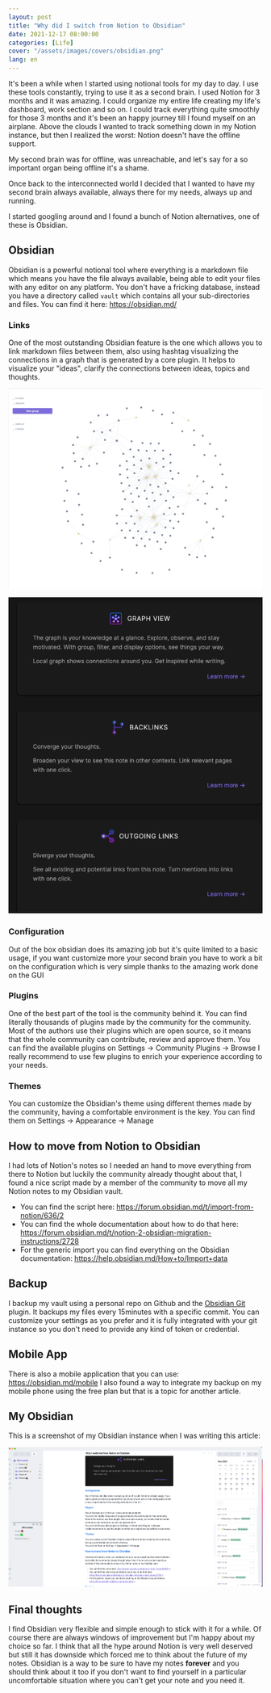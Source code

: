 ```yaml
---
layout: post
title: "Why did I switch from Notion to Obsidian"
date: 2021-12-17 08:00:00
categories: [Life]
cover: "/assets/images/covers/obsidian.png"
lang: en
---
```


It's been a while when I started using notional tools for my day to day. I use these tools constantly, trying to use it as a second brain.
I used Notion for 3 months and it was amazing.
I could organize my entire life creating my life's dashboard, work section and so on.
I could track everything quite smoothly for those 3 months and it's been an happy journey till I found myself on an airplane.
Above the clouds I wanted to track something down in my Notion instance, but then I realized the worst: Notion doesn't have the offline support.

My second brain was for offline, was unreachable, and let's say for a so important organ being offline it's a shame.

Once back to the interconnected world I decided that I wanted to have my second brain always available, always there for my needs, always up and running.

I started googling around and I found a bunch of Notion alternatives, one of these is Obsidian.

## Obsidian

Obsidian is a powerful notional tool where everything is a markdown file which means you have the file always available, being able to edit your files with any editor on any platform. You don't have a fricking database, instead you have a directory called `vault` which contains all your sub-directories and files.
You can find it here: https://obsidian.md/

### Links
One of the most outstanding Obsidian feature is the one which allows you to link markdown files between them, also using hashtag visualizing the connections in a graph that is generated by a core plugin.
It helps to visualize your "ideas", clarify the connections between ideas, topics and thoughts.

![Obsidian-graph](/assets/images/posts/obsidian-graph.png)


![Obsidian-link](/assets/images/posts/obsidian-link.png)


### Configuration
Out of the box obsidian does its amazing job but it's quite limited to a basic usage, if you want customize more your second brain you have to work a bit on the configuration which is very simple thanks to the amazing work done on the GUI

### Plugins
One of the best part of the tool is the community behind it.
You can find literally thousands of plugins made by the community for the community.
Most of the authors use their plugins which are open source, so it means that the whole community can contribute, review and approve them.
You can find the available plugins on Settings → Community Plugins → Browse
I really recommend to use few plugins to enrich your experience according to your needs.

### Themes
You can customize the Obsidian's theme using different themes made by the community, having a comfortable environment is the key.
You can find them on Settings → Appearance → Manage

## How to move from Notion to Obsidian
I had lots of Notion's notes so I needed an hand to move everything from there to Notion but luckily the community already thought about that, I found a nice script made by a member of the community to move all my Notion notes to my Obsidian vault.
* You can find the script here: https://forum.obsidian.md/t/import-from-notion/636/2
* You can find the whole documentation about how to do that here: https://forum.obsidian.md/t/notion-2-obsidian-migration-instructions/2728
* For the generic import you can find everything on the Obsidian documentation: https://help.obsidian.md/How+to/Import+data

## Backup
I backup my vault using a personal repo on Github and the [Obsidian Git](https://github.com/denolehov/obsidian-git) plugin.
It backups my files every 15minutes with a specific commit.
You can customize your settings as you prefer and it is fully integrated with your git instance so you don't need to provide any kind of token or credential.

## Mobile App
There is also a mobile application that you can use: https://obsidian.md/mobile
I also found a way to integrate my backup on my mobile phone using the free plan but that is a topic for another article.

## My Obsidian

This is a screenshot of my Obsidian instance when I was writing this article:

![Obsidian-mine](/assets/images/posts/obsidian-mine.png)

## Final thoughts

I find Obsidian very flexible and simple enough to stick with it for a while.
Of course there are always windows of improvement but I'm happy about my choice so far.
I think that all the hype around Notion is very well deserved but still it has downside which forced me to think about the future of my notes.
Obsidian is a way to be sure to have my notes **forever** and you should think about it too if you don't want to find yourself in a particular uncomfortable situation where you can't get your note and you need it.
